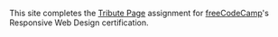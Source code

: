 This site completes the [Tribute Page](https://www.freecodecamp.org/learn/responsive-web-design/responsive-web-design-projects/build-a-tribute-page) assignment for [freeCodeCamp](https://www.freecodecamp.org/)'s Responsive Web Design certification.